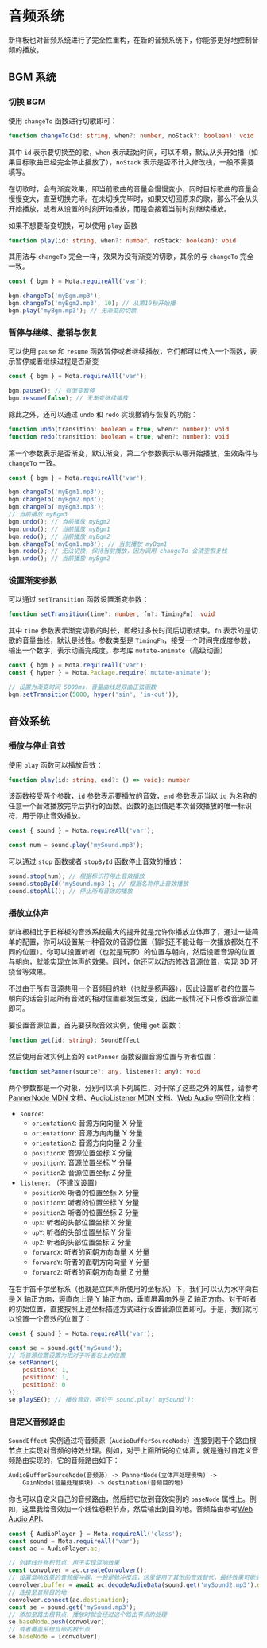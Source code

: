 # 音频系统

新样板也对音频系统进行了完全性重构，在新的音频系统下，你能够更好地控制音频的播放。

## BGM 系统

### 切换 BGM

使用 `changeTo` 函数进行切歌即可：

```ts
function changeTo(id: string, when?: number, noStack?: boolean): void
```

其中 `id` 表示要切换至的歌，`when` 表示起始时间，可以不填，默认从头开始播（如果目标歌曲已经完全停止播放了），`noStack` 表示是否不计入修改栈，一般不需要填写。

在切歌时，会有渐变效果，即当前歌曲的音量会慢慢变小，同时目标歌曲的音量会慢慢变大，直至切换完毕。在未切换完毕时，如果又切回原来的歌，那么不会从头开始播放，或者从设置的时刻开始播放，而是会接着当前时刻继续播放。

如果不想要渐变切换，可以使用 `play` 函数

```ts
function play(id: string, when?: number, noStack: boolean): void
```

其用法与 `changeTo` 完全一样，效果为没有渐变的切歌，其余的与 `changeTo` 完全一致。

```js
const { bgm } = Mota.requireAll('var');

bgm.changeTo('myBgm.mp3');
bgm.changeTo('myBgm2.mp3', 10); // 从第10秒开始播
bgm.play('myBgm.mp3'); // 无渐变的切歌
```

### 暂停与继续、撤销与恢复

可以使用 `pause` 和 `resume` 函数暂停或者继续播放，它们都可以传入一个函数，表示暂停或者继续过程是否渐变

```js
const { bgm } = Mota.requireAll('var');

bgm.pause(); // 有渐变暂停
bgm.resume(false); // 无渐变继续播放
```

除此之外，还可以通过 `undo` 和 `redo` 实现撤销与恢复的功能：

```ts
function undo(transition: boolean = true, when?: number): void
function redo(transition: boolean = true, when?: number): void
```

第一个参数表示是否渐变，默认渐变，第二个参数表示从哪开始播放，生效条件与 `changeTo` 一致。

```js
const { bgm } = Mota.requireAll('var');

bgm.changeTo('myBgm1.mp3');
bgm.changeTo('myBgm2.mp3');
bgm.changeTo('myBgm3.mp3');
// 当前播放 myBgm3
bgm.undo(); // 当前播放 myBgm2
bgm.undo(); // 当前播放 myBgm1
bgm.redo(); // 当前播放 myBgm2
bgm.changeTo('myBgm1.mp3'); // 当前播放 myBgm1
bgm.redo(); // 无法切换，保持当前播放，因为调用 changeTo 会清空恢复栈
bgm.undo(); // 当前播放 myBgm2
```

### 设置渐变参数

可以通过 `setTransition` 函数设置渐变参数：

```ts
function setTransition(time?: number, fn?: TimingFn): void
```

其中 `time` 参数表示渐变切歌的时长，即经过多长时间后切歌结束。`fn` 表示的是切歌的音量曲线，默认是线性。参数类型是 `TimingFn`，接受一个时间完成度参数，输出一个数字，表示动画完成度。参考库 `mutate-animate`（高级动画）

```js
const { bgm } = Mota.requireAll('var');
const { hyper } = Mota.Package.require('mutate-animate');

// 设置为渐变时间 5000ms，音量曲线是双曲正弦函数
bgm.setTransition(5000, hyper('sin', 'in-out'));
```

## 音效系统

### 播放与停止音效

使用 `play` 函数可以播放音效：

```ts
function play(id: string, end?: () => void): number
```

该函数接受两个参数，`id` 参数表示要播放的音效，`end` 参数表示当以 `id` 为名称的任意一个音效播放完毕后执行的函数。函数的返回值是本次音效播放的唯一标识符，用于停止音效播放。

```js
const { sound } = Mota.requireAll('var');

const num = sound.play('mySound.mp3');
```

可以通过 `stop` 函数或者 `stopById` 函数停止音效的播放：

```js
sound.stop(num); // 根据标识符停止音效播放
sound.stopById('mySound.mp3'); // 根据名称停止音效播放
sound.stopAll(); // 停止所有音效的播放
```

### 播放立体声

新样板相比于旧样板的音效系统最大的提升就是允许你播放立体声了，通过一些简单的配置，你可以设置某一种音效的音源位置（暂时还不能让每一次播放都处在不同的位置）。你可以设置听者（也就是玩家）的位置与朝向，然后设置音源的位置与朝向，就能实现立体声的效果。同时，你还可以动态修改音源位置，实现 3D 环绕音等效果。

不过由于所有音源共用一个音频目的地（也就是扬声器），因此设置听者的位置与朝向的话会引起所有音效的相对位置都发生改变，因此一般情况下只修改音源位置即可。

要设置音源位置，首先要获取音效实例，使用 `get` 函数：

```ts
function get(id: string): SoundEffect
```

然后使用音效实例上面的 `setPanner` 函数设置音源位置与听者位置：

```ts
function setPanner(source?: any, listener?: any): void
```

两个参数都是一个对象，分别可以填下列属性，对于除了这些之外的属性，请参考[PannerNode MDN 文档](https://developer.mozilla.org/en-US/docs/Web/API/PannerNode)、[AudioListener MDN 文档](https://developer.mozilla.org/zh-CN/docs/Web/API/AudioListener)、[Web Audio 空间化文档](https://developer.mozilla.org/zh-CN/docs/Web/API/Web_Audio_API/Web_audio_spatialization_basics)：

-   `source`:
    -   `orientationX`: 音源方向向量 X 分量
    -   `orientationY`: 音源方向向量 Y 分量
    -   `orientationZ`: 音源方向向量 Z 分量
    -   `positionX`: 音源位置坐标 X 分量
    -   `positionY`: 音源位置坐标 Y 分量
    -   `positionZ`: 音源位置坐标 Z 分量
-   `listener`: （不建议设置）
    -   `positionX`: 听者的位置坐标 X 分量
    -   `positionY`: 听者的位置坐标 Y 分量
    -   `positionZ`: 听者的位置坐标 Z 分量
    -   `upX`: 听者的头部位置坐标 X 分量
    -   `upY`: 听者的头部位置坐标 Y 分量
    -   `upZ`: 听者的头部位置坐标 Z 分量
    -   `forwardX`: 听者的面朝方向向量 X 分量
    -   `forwardY`: 听者的面朝方向向量 Y 分量
    -   `forwardZ`: 听者的面朝方向向量 Z 分量

在右手笛卡尔坐标系（也就是立体声所使用的坐标系）下，我们可以认为水平向右是 X 轴正方向，竖直向上是 Y 轴正方向，垂直屏幕向外是 Z 轴正方向。对于听者的初始位置，直接按照上述坐标描述方式进行设置音源位置即可。于是，我们就可以设置一个音效的位置了：

```js
const { sound } = Mota.requireAll('var');

const se = sound.get('mySound');
// 将音源位置设置为相对于听者右上的位置
se.setPanner({
    positionX: 1,
    positionY: 1,
    positionZ: 0
});
se.playSE(); // 播放音效，等价于 sound.play('mySound');
```

### 自定义音频路由

`SoundEffect` 实例通过将音频源（`AudioBufferSourceNode`）连接到若干个路由根节点上实现对音频的特效处理。例如，对于上面所说的立体声，就是通过自定义音频路由实现的，它的音频路由如下：

```txt
AudioBufferSourceNode(音频源) -> PannerNode(立体声处理模块) ->
    GainNode(音量处理模块) -> destination(音频目的地)
```

你也可以自定义自己的音频路由，然后把它放到音效实例的 `baseNode` 属性上。例如，这里我给音效加一个线性卷积节点，然后输出到目的地。音频路由参考[Web Audio API](https://developer.mozilla.org/zh-CN/docs/Web/API/Web_Audio_API)。

```js
const { AudioPlayer } = Mota.requireAll('class');
const sound = Mota.requireAll('var');
const ac = AudioPlayer.ac;

// 创建线性卷积节点，用于实现混响效果
const convolver = ac.createConvolver();
// 设置混响效果的音频缓冲器，一般是脉冲反应，这里使用了其他的音效替代，最终效果可能会比较差
convolver.buffer = await ac.decodeAudioData(sound.get('mySound2.mp3').data);
// 连接至音频目的地
convolver.connect(ac.destination);
const se = sound.get('mySound.mp3');
// 添加至路由根节点，播放时就会经过这个路由节点的处理
se.baseNode.push(convolver);
// 或者覆盖系统自带的根节点
se.baseNode = [convolver];
```
